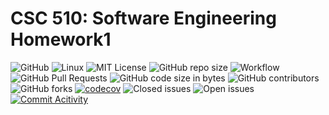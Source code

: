# CSC 510: Software Engineering Homework1

![GitHub](https://img.shields.io/badge/Language-Python-blue.svg)
![Linux](https://img.shields.io/badge/Linux-FCC624?style=flat&logo=linux&logoColor=black) 
![MIT License](https://img.shields.io/badge/License-MIT-red.svg) 
![GitHub repo size](https://img.shields.io/github/repo-size/CSC510-SE-HW1/hw1) 
![Workflow](https://github.com/CSC510-SE-HW1/hw1/actions/workflows/main.yml/badge.svg) 
![GitHub Pull Requests](https://img.shields.io/github/issues-pr/CSC510-SE-HW1/hw1) 
![GitHub code size in bytes](https://img.shields.io/github/languages/code-size/CSC510-SE-HW1/hw1) 
![GitHub contributors](https://img.shields.io/github/contributors/CSC510-SE-HW1/hw1) 
![GitHub forks](https://img.shields.io/github/forks/CSC510-SE-HW1/hw1)
[![codecov](https://codecov.io/gh/CSC510-SE-HW1/hw1/branch/main/graph/badge.svg?token=N20J1AMSM8)](https://codecov.io/gh/CSC510-SE-HW1/hw1)
![Closed issues](https://img.shields.io/github/issues-closed-raw/CSC510-SE-HW1/hw1?color=bright-green)
![Open issues](https://img.shields.io/github/issues-raw/CSC510-SE-HW1/hw1)
[![Commit Acitivity](https://img.shields.io/github/commit-activity/m/CSC510-SE-HW1/hw1)](https://github.com/CSC510-SE-HW1/hw1)

